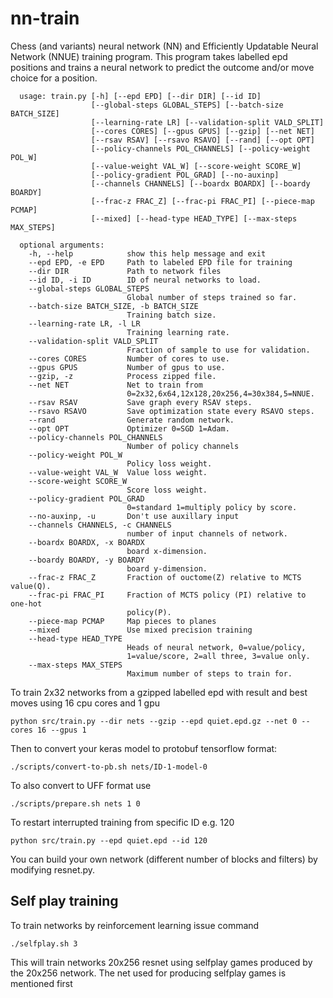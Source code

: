 # nn-train
Chess (and variants) neural network (NN) and Efficiently Updatable Neural Network (NNUE) training program.
This program takes labelled epd positions and trains a neural network to predict the outcome and/or move choice
for a position.

      usage: train.py [-h] [--epd EPD] [--dir DIR] [--id ID]
                      [--global-steps GLOBAL_STEPS] [--batch-size BATCH_SIZE]
                      [--learning-rate LR] [--validation-split VALD_SPLIT]
                      [--cores CORES] [--gpus GPUS] [--gzip] [--net NET]
                      [--rsav RSAV] [--rsavo RSAVO] [--rand] [--opt OPT]
                      [--policy-channels POL_CHANNELS] [--policy-weight POL_W]
                      [--value-weight VAL_W] [--score-weight SCORE_W]
                      [--policy-gradient POL_GRAD] [--no-auxinp]
                      [--channels CHANNELS] [--boardx BOARDX] [--boardy BOARDY]
                      [--frac-z FRAC_Z] [--frac-pi FRAC_PI] [--piece-map PCMAP]
                      [--mixed] [--head-type HEAD_TYPE] [--max-steps MAX_STEPS]

      optional arguments:
        -h, --help            show this help message and exit
        --epd EPD, -e EPD     Path to labeled EPD file for training
        --dir DIR             Path to network files
        --id ID, -i ID        ID of neural networks to load.
        --global-steps GLOBAL_STEPS
                              Global number of steps trained so far.
        --batch-size BATCH_SIZE, -b BATCH_SIZE
                              Training batch size.
        --learning-rate LR, -l LR
                              Training learning rate.
        --validation-split VALD_SPLIT
                              Fraction of sample to use for validation.
        --cores CORES         Number of cores to use.
        --gpus GPUS           Number of gpus to use.
        --gzip, -z            Process zipped file.
        --net NET             Net to train from
                              0=2x32,6x64,12x128,20x256,4=30x384,5=NNUE.
        --rsav RSAV           Save graph every RSAV steps.
        --rsavo RSAVO         Save optimization state every RSAVO steps.
        --rand                Generate random network.
        --opt OPT             Optimizer 0=SGD 1=Adam.
        --policy-channels POL_CHANNELS
                              Number of policy channels
        --policy-weight POL_W
                              Policy loss weight.
        --value-weight VAL_W  Value loss weight.
        --score-weight SCORE_W
                              Score loss weight.
        --policy-gradient POL_GRAD
                              0=standard 1=multiply policy by score.
        --no-auxinp, -u       Don't use auxillary input
        --channels CHANNELS, -c CHANNELS
                              number of input channels of network.
        --boardx BOARDX, -x BOARDX
                              board x-dimension.
        --boardy BOARDY, -y BOARDY
                              board y-dimension.
        --frac-z FRAC_Z       Fraction of ouctome(Z) relative to MCTS value(Q).
        --frac-pi FRAC_PI     Fraction of MCTS policy (PI) relative to one-hot
                              policy(P).
        --piece-map PCMAP     Map pieces to planes
        --mixed               Use mixed precision training
        --head-type HEAD_TYPE
                              Heads of neural network, 0=value/policy,
                              1=value/score, 2=all three, 3=value only.
        --max-steps MAX_STEPS
                              Maximum number of steps to train for.

To train 2x32 networks from a gzipped labelled epd with result and best moves using
16 cpu cores and 1 gpu
    
    python src/train.py --dir nets --gzip --epd quiet.epd.gz --net 0 --cores 16 --gpus 1

Then to convert your keras model to protobuf tensorflow format:
    
    ./scripts/convert-to-pb.sh nets/ID-1-model-0

To also convert to UFF format use

    ./scripts/prepare.sh nets 1 0

To restart interrupted training from specific ID e.g. 120
    
    python src/train.py --epd quiet.epd --id 120

You can build your own network (different number of blocks and filters) by modifying resnet.py.

## Self play training

To train networks by reinforcement learning issue command
   
    ./selfplay.sh 3

This will train networks 20x256 resnet using selfplay games produced
by the 20x256 network. The net used for producing selfplay games is mentioned first
